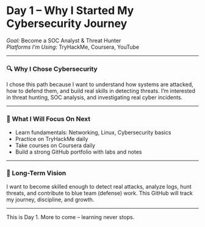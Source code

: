 # Day 1 – Why I Started My Cybersecurity Journey

*Goal:* Become a SOC Analyst & Threat Hunter  
*Platforms I’m Using:* TryHackMe, Coursera, YouTube 

---

### 🔍 Why I Chose Cybersecurity

I chose this path because I want to understand how systems are attacked, how to defend them, and build real skills in detecting threats. I’m interested in threat hunting, SOC analysis, and investigating real cyber incidents.

---

### 🎯 What I Will Focus On Next
- Learn fundamentals: Networking, Linux, Cybersecurity basics  
- Practice on TryHackMe daily
- Take courses on Coursera daily
- Build a strong GitHub portfolio with labs and notes  

---

### 🧠 Long-Term Vision
I want to become skilled enough to detect real attacks, analyze logs, hunt threats, and contribute to blue team (defense) work. This GitHub will track my journey, discipline, and growth.

---

This is Day 1. More to come – learning never stops.
